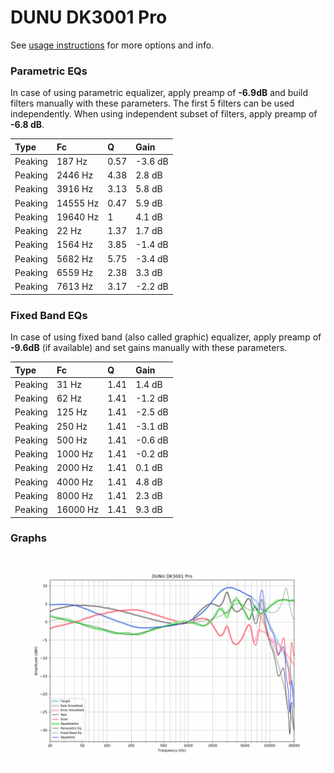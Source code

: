 # DUNU DK3001 Pro
See [usage instructions](https://github.com/jaakkopasanen/AutoEq#usage) for more options and info.

### Parametric EQs
In case of using parametric equalizer, apply preamp of **-6.9dB** and build filters manually
with these parameters. The first 5 filters can be used independently.
When using independent subset of filters, apply preamp of **-6.8 dB**.

| Type    | Fc       |    Q | Gain    |
|:--------|:---------|:-----|:--------|
| Peaking | 187 Hz   | 0.57 | -3.6 dB |
| Peaking | 2446 Hz  | 4.38 | 2.8 dB  |
| Peaking | 3916 Hz  | 3.13 | 5.8 dB  |
| Peaking | 14555 Hz | 0.47 | 5.9 dB  |
| Peaking | 19640 Hz | 1    | 4.1 dB  |
| Peaking | 22 Hz    | 1.37 | 1.7 dB  |
| Peaking | 1564 Hz  | 3.85 | -1.4 dB |
| Peaking | 5682 Hz  | 5.75 | -3.4 dB |
| Peaking | 6559 Hz  | 2.38 | 3.3 dB  |
| Peaking | 7613 Hz  | 3.17 | -2.2 dB |

### Fixed Band EQs
In case of using fixed band (also called graphic) equalizer, apply preamp of **-9.6dB**
(if available) and set gains manually with these parameters.

| Type    | Fc       |    Q | Gain    |
|:--------|:---------|:-----|:--------|
| Peaking | 31 Hz    | 1.41 | 1.4 dB  |
| Peaking | 62 Hz    | 1.41 | -1.2 dB |
| Peaking | 125 Hz   | 1.41 | -2.5 dB |
| Peaking | 250 Hz   | 1.41 | -3.1 dB |
| Peaking | 500 Hz   | 1.41 | -0.6 dB |
| Peaking | 1000 Hz  | 1.41 | -0.2 dB |
| Peaking | 2000 Hz  | 1.41 | 0.1 dB  |
| Peaking | 4000 Hz  | 1.41 | 4.8 dB  |
| Peaking | 8000 Hz  | 1.41 | 2.3 dB  |
| Peaking | 16000 Hz | 1.41 | 9.3 dB  |

### Graphs
![](./DUNU%20DK3001%20Pro.png)